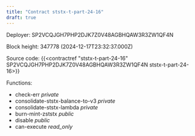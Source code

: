 ```yaml
---
title: "Contract ststx-t-part-24-16"
draft: true
---
```

Deployer: SP2VCQJGH7PHP2DJK7Z0V48AGBHQAW3R3ZW1QF4N


 



Block height: 347778 (2024-12-17T23:32:37.000Z)

Source code: {{<contractref "ststx-t-part-24-16" SP2VCQJGH7PHP2DJK7Z0V48AGBHQAW3R3ZW1QF4N ststx-t-part-24-16>}}

Functions:

* check-err _private_
* consolidate-ststx-balance-to-v3 _private_
* consolidate-ststx-lambda _private_
* burn-mint-zststx _public_
* disable _public_
* can-execute _read_only_
